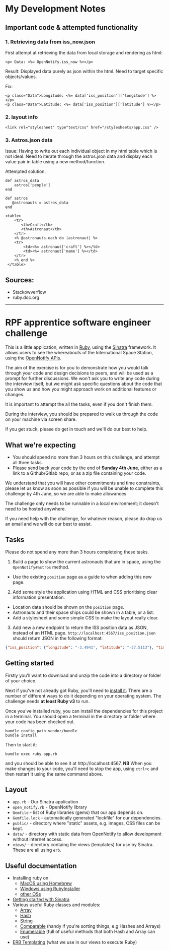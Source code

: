 # My Development Notes

## Important code & attempted functionality

### 1. Retrieving data from iss_now.json

First attempt at retrieving the data from local storage and rendering as html:
```
<p> Data: <%= OpenNotify.iss_now %></p>
```
 
Result: Displayed data purely as json within the html. Need to target specific objects/values.

Fix:
```
<p class="Data">Longitude: <%= data['iss_position']['longitude'] %></p>
<p class="Data">Latitude: <%= data['iss_position']['latitude'] %></p>
```


### 2. layout info

```
<link rel="stylesheet" type"text/css" href="/stylesheets/app.css" />
```


### 3. Astros.json data

Issue: Having to write out each individual object in my html table which is not ideal. Need to iterate through the astros.json data and display each value pair in table using a new method/function.

Attempted solution:

```
def astros_data
    astros['people']
end
```

```
def astros
   @astronauts = astros_data
end
```

```
<table>
    <tr>
       <th>Craft</th>
       <th>Astronaut</th>
    </tr>
    <% @astronauts.each do |astronaut| %>
    <tr>
        <td><%= astronaut['craft'] %></td>
        <td><%= astronaut['name'] %></td>
    </tr>
    <% end %>
 </table>
 ```

## Sources:
- Stackowverflow
- ruby.doc.org

---

# RPF apprentice software engineer challenge

This is a little application, written in [Ruby](https://ruby-lang.org), using the [Sinatra](https://sinatrarb.com/) framework.  It allows users to see the whereabouts of the International Space Station, using the [OpenNotify APIs](http://api.open-notify.org/).

The aim of the exercise is for you to demonstrate how you would talk through your code and design decisions to peers, and will be used as a prompt for further discussions. We won't ask you to write any code during the interview itself, but we might ask specific questions about the code that you show us and how you might approach work on additional features or changes.

It is important to attempt the all the tasks, even if you don't finish them.

During the interview, you should be prepared to walk us through the code on your machine via screen share.

If you get stuck, please do get in touch and we'll do our best to help.

## What we're expecting

* You should spend no more than 3 hours on this challenge, and attempt all three tasks.
* Please send back your code by the end of **Sunday 4th June**, either as a link to a Github/Gitlab repo, or as a zip file containing your code.

We understand that you will have other commitments and time constraints, please let us know as soon as possible if you will be unable to complete this challenge by 4th June, so we are able to make allowances.

The challenge only needs to be runnable in a local environment; it doesn't need to be hosted anywhere.

If you need help with the challenge, for whatever reason, please do drop us an email and we will do our best to assist.

## Tasks

Please do not spend any more than 3 hours completeing these tasks.

1. Build a page to show the current astronauts that are in space, using the `OpenNotify#astros` method.
  * Use the existing `position` page as a guide to when adding this new page.
2. Add some style the application using HTML and CSS prioritising clear information presentation.
  * Location data should be shown on the `position` page.
  * Astronauts and their space ships could be shown in a table, or a list.
  * Add a stylesheet and some simple CSS to make the layout really clear.
3. Add new a new endpoint to return the ISS position data as JSON, instead of an HTML page.  `http://localhost:4567/iss_position.json` should return JSON in the following format:

```json
{"iss_position": {"longitude": "-3.4941", "latitude": "-37.5113"}, "timestamp": 1684502291, "message": "success"}
```

## Getting started

Firstly you'll want to download and unzip the code into a directory or folder of your choice.

Next if you've not already got Ruby, you'll need to [install it](https://www.ruby-lang.org/en/documentation/installation/).  There are a number of different ways to do it depending on your operating system.  The challenge needs **at least Ruby v3** to run.

Once you've installed ruby, you can install the dependencies for this project in a terminal.  You should open a terminal in the directory or folder where your code has been checked out.

```shell
bundle config path vendor/bundle
bundle install
```

Then to start it:

```shell
bundle exec ruby app.rb
```

and you should be able to see it at http://localhost:4567.  **NB** When you make changes to your code, you'll need to stop the app, using `ctrl+c` and then restart it using the same command above.

## Layout

* `app.rb` - Our Sinatra application
* `open_notify.rb` - OpenNotify library
* `Gemfile` - list of Ruby libraries (gems) that our app depends on.
* `Gemfile.lock` - automatically generated "lockfile" for our dependencies.
* `public/` - directory where "static" assets, e.g. images, CSS files can be kept.
* `data/` - directory with static data from OpenNotify to allow development without internet access.
* `views/` - directory containg the views (templates) for use by Sinatra.  These are all using `erb`.

## Useful documentation

* Installing ruby on
  * [MacOS using Homebrew](https://stackify.com/install-ruby-on-your-mac-everything-you-need-to-get-going/)
  * [Windows using RubyInstaller](https://stackify.com/install-ruby-on-windows-everything-you-need-to-get-going/)
  * [other OSs](https://www.ruby-lang.org/en/documentation/installation/)
* [Getting started with Sinatra](https://sinatrarb.com/intro.html)
* Various useful Ruby classes and modules:
  * [Array](https://ruby-doc.org/3.2.2/Array.html)
  * [Hash](https://ruby-doc.org/3.2.2/Hash.html)
  * [String](https://ruby-doc.org/3.2.2/String.html)
  * [Comparable](https://ruby-doc.org/3.2.2/Comparable.html) (handy if you're sorting things, e.g Hashes and Arrays)
  * [Enumerable](https://ruby-doc.org/3.2.2/Enumerable.html) (full of useful methods that both Hash and Array can use)
* [ERB Templating](https://ruby-doc.org/3.2.2/stdlibs/erb/ERB.html) (what we use in our views to execute Ruby)

